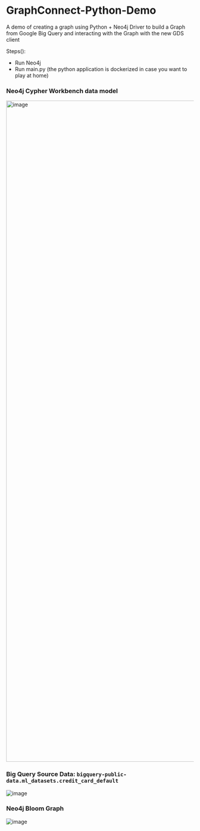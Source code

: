 # GraphConnect-Python-Demo
A demo of creating a graph using Python + Neo4j Driver to build a Graph from Google Big Query and interacting with the Graph with the new GDS client




Steps():

* Run Neo4j 
* Run main.py (the python application is dockerized in case you want to play at home) 








### Neo4j Cypher Workbench data model

<img width="1772" alt="image" src="https://user-images.githubusercontent.com/90913666/167048860-ab34c0ea-129d-49b1-abeb-8c1034b6bdc5.png">




### Big Query Source Data: ```bigquery-public-data.ml_datasets.credit_card_default```
![image](https://user-images.githubusercontent.com/90913666/167048692-6d9c7ba6-f54b-4d69-8ac7-77077fe32918.png)




### Neo4j Bloom Graph
![image](https://user-images.githubusercontent.com/90913666/167048564-dfe42c0e-7456-43e5-b44b-b921a4a9bc20.png)
